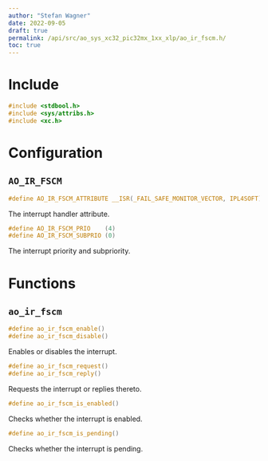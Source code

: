 ```yaml
---
author: "Stefan Wagner"
date: 2022-09-05
draft: true
permalink: /api/src/ao_sys_xc32_pic32mx_1xx_xlp/ao_ir_fscm.h/
toc: true
---
```


# Include

```c
#include <stdbool.h>
#include <sys/attribs.h>
#include <xc.h>
```

# Configuration

## `AO_IR_FSCM`

```c
#define AO_IR_FSCM_ATTRIBUTE __ISR(_FAIL_SAFE_MONITOR_VECTOR, IPL4SOFT)
```

The interrupt handler attribute.

```c
#define AO_IR_FSCM_PRIO    (4)
#define AO_IR_FSCM_SUBPRIO (0)
```

The interrupt priority and subpriority.

# Functions

## `ao_ir_fscm`

```c
#define ao_ir_fscm_enable()
#define ao_ir_fscm_disable()
```

Enables or disables the interrupt.

```c
#define ao_ir_fscm_request()
#define ao_ir_fscm_reply()
```

Requests the interrupt or replies thereto.

```c
#define ao_ir_fscm_is_enabled()
```

Checks whether the interrupt is enabled.

```c
#define ao_ir_fscm_is_pending()
```

Checks whether the interrupt is pending.
